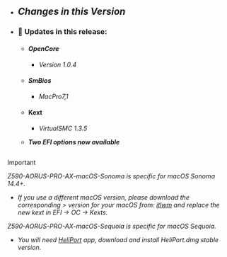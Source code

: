 - ## _**Changes in this Version**_

- ### 🎉 Updates in this release:   

  - #### _OpenCore_
    - _Version 1.0.4_ 
  - #### _SmBios_
    - _MacPro7,1_

  - #### Kext
    - _VirtualSMC 1.3.5_
    
  - ***_Two EFI options now available_***
##

> [!IMPORTANT]
> _Z590-AORUS-PRO-AX-macOS-Sonoma is specific for macOS Sonoma 14.4+._
> - _If you use a different macOS version, please download the corresponding > version for your macOS from: [itlwm](https://github.com/OpenIntelWireless/itlwm/releases) and replace the new kext in EFI -> OC -> Kexts._ 
> 
> _Z590-AORUS-PRO-AX-macOS-Sequoia is specific for macOS Sequoia._
> - _You will need [HeliPort](https://github.com/OpenIntelWireless/HeliPort/releases) app, download and install HeliPort.dmg stable version._
